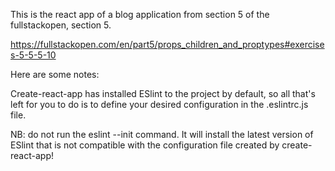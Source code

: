 This is the react app of a blog application from section 5 of the fullstackopen, section 5.

https://fullstackopen.com/en/part5/props_children_and_proptypes#exercises-5-5-5-10


Here are some notes:

Create-react-app has installed ESlint to the project by default, so all that's left for you to do is to define your desired configuration in the .eslintrc.js file.

NB: do not run the eslint --init command. It will install the latest version of ESlint that is not compatible with the configuration file created by create-react-app!
